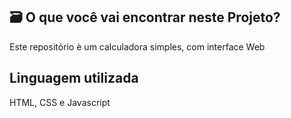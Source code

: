 
## 🗃️ O que você vai encontrar neste Projeto? 
Este repositório è um calculadora simples, com interface Web 

## Linguagem utilizada
HTML, CSS e Javascript


